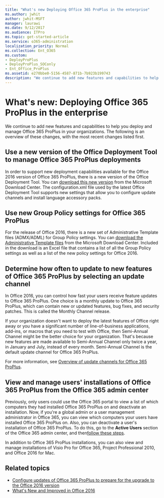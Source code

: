 ```yaml
---
title: "What's new Deploying Office 365 ProPlus in the enterprise"
ms.author: jwhit
author: jwhit-MSFT
manager: laurawi
ms.date: 9/12/2017
ms.audience: ITPro
ms.topic: get-started-article
ms.service: o365-administration
localization_priority: Normal
ms.collection: Ent_O365
ms.custom:
- DeployProPlus
- DeployProPlus_SOConly
- Ent_Office_ProPlus
ms.assetid: e270bbe0-5156-4587-871b-7b923b199743
description: "We continue to add new features and capabilities to help you deploy and manage Office 365 ProPlus in your organizations. The following is an overview of these changes, with the most recent changes listed first."
---
```


# What's new: Deploying Office 365 ProPlus in the enterprise

We continue to add new features and capabilities to help you deploy and manage Office 365 ProPlus in your organizations. The following is an overview of these changes, with the most recent changes listed first.
  
## Use a new version of the Office Deployment Tool to manage Office 365 ProPlus deployments

In order to support new deployment capabilities available for the Office 2016 version of Office 365 ProPlus, there is a new version of the Office Deployment Tool. You can [download this new version](http://go.microsoft.com/fwlink/p/?LinkID=626065) from the Microsoft Download Center. The configuration.xml file used by the latest Office Deployment Tool supports new settings that allow you to configure update channels and install language accessory packs.
  
## Use new Group Policy settings for Office 365 ProPlus

For the release of Office 2016, there is a new set of Administrative Template files (ADMX/ADML) for Group Policy settings. You can [download the Administrative Template files](https://www.microsoft.com/download/details.aspx?id=49030) from the Microsoft Download Center. Included in the download is an Excel file that contains a list of all the Group Policy settings as well as a list of the new policy settings for Office 2016.
  
## Determine how often to update to new features of Office 365 ProPlus by selecting an update channel
<a name="BKMK_Branch"> </a>

In Office 2016, you can control how fast your users receive feature updates to Office 365 ProPlus. One choice is a monthly update to Office 365 ProPlus, which can contain new or updated features, bug fixes, and security patches. This is called the Monthly Channel release.
  
If your organization doesn't want to deploy the latest features of Office right away or you have a significant number of line-of-business applications, add-ins, or macros that you need to test with Office, then Semi-Annual Channel might be the better choice for your organization. That's because new features are made available to Semi-Annual Channel only twice a year, in January and July, instead of every month. Semi-Annual Channel is the default update channel for Office 365 ProPlus.
  
For more information, see [Overview of update channels for Office 365 ProPlus](overview-of-update-channels-for-office-365-proplus.md).
  
## View and manage users' installations of Office 365 ProPlus from the Office 365 admin center
<a name="BKMK_Deactivate"> </a>

Previously, only users could use the Office 365 portal to view a list of which computers they had installed Office 365 ProPlus on and deactivate an installation. Now, if you're a global admin or a user management administrator in Office 365, you can view which computers your users have installed Office 365 ProPlus on. Also, you can deactivate a user's installation of Office 365 ProPlus. To do this, go to the **Active Users** section of the Office 365 admin center, and then[follow these steps](https://blogs.technet.com/b/odsupport/archive/2015/06/22/office-365-proplus-user-activations-management.aspx).
  
In addition to Office 365 ProPlus installations, you can also view and manage installations of Visio Pro for Office 365, Project Professional 2010, and Office 2016 for Mac.
  
## Related topics
<a name="BKMK_Deactivate"> </a>

- [Configure updates of Office 365 ProPlus to prepare for the upgrade to the Office 2016 version](configure-updates-of-office-365-proplus-to-prepare-for-the-upgrade-to-the-office.md) 
- [What's New and Improved in Office 2016](https://support.office.com/article/95c8d81d-08ba-42c1-914f-bca4603e1426)
  

